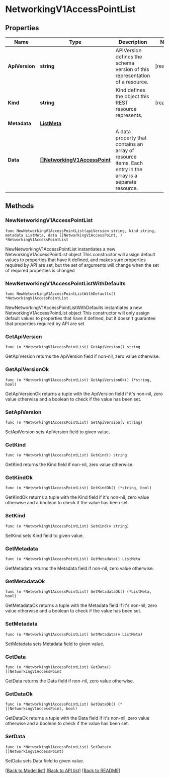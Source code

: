 # NetworkingV1AccessPointList

## Properties

Name | Type | Description | Notes
------------ | ------------- | ------------- | -------------
**ApiVersion** | **string** | APIVersion defines the schema version of this representation of a resource. | [readonly] 
**Kind** | **string** | Kind defines the object this REST resource represents. | [readonly] 
**Metadata** | [**ListMeta**](ListMeta.md) |  | 
**Data** | [**[]NetworkingV1AccessPoint**](NetworkingV1AccessPoint.md) | A data property that contains an array of resource items. Each entry in the array is a separate resource. | 

## Methods

### NewNetworkingV1AccessPointList

`func NewNetworkingV1AccessPointList(apiVersion string, kind string, metadata ListMeta, data []NetworkingV1AccessPoint, ) *NetworkingV1AccessPointList`

NewNetworkingV1AccessPointList instantiates a new NetworkingV1AccessPointList object
This constructor will assign default values to properties that have it defined,
and makes sure properties required by API are set, but the set of arguments
will change when the set of required properties is changed

### NewNetworkingV1AccessPointListWithDefaults

`func NewNetworkingV1AccessPointListWithDefaults() *NetworkingV1AccessPointList`

NewNetworkingV1AccessPointListWithDefaults instantiates a new NetworkingV1AccessPointList object
This constructor will only assign default values to properties that have it defined,
but it doesn't guarantee that properties required by API are set

### GetApiVersion

`func (o *NetworkingV1AccessPointList) GetApiVersion() string`

GetApiVersion returns the ApiVersion field if non-nil, zero value otherwise.

### GetApiVersionOk

`func (o *NetworkingV1AccessPointList) GetApiVersionOk() (*string, bool)`

GetApiVersionOk returns a tuple with the ApiVersion field if it's non-nil, zero value otherwise
and a boolean to check if the value has been set.

### SetApiVersion

`func (o *NetworkingV1AccessPointList) SetApiVersion(v string)`

SetApiVersion sets ApiVersion field to given value.


### GetKind

`func (o *NetworkingV1AccessPointList) GetKind() string`

GetKind returns the Kind field if non-nil, zero value otherwise.

### GetKindOk

`func (o *NetworkingV1AccessPointList) GetKindOk() (*string, bool)`

GetKindOk returns a tuple with the Kind field if it's non-nil, zero value otherwise
and a boolean to check if the value has been set.

### SetKind

`func (o *NetworkingV1AccessPointList) SetKind(v string)`

SetKind sets Kind field to given value.


### GetMetadata

`func (o *NetworkingV1AccessPointList) GetMetadata() ListMeta`

GetMetadata returns the Metadata field if non-nil, zero value otherwise.

### GetMetadataOk

`func (o *NetworkingV1AccessPointList) GetMetadataOk() (*ListMeta, bool)`

GetMetadataOk returns a tuple with the Metadata field if it's non-nil, zero value otherwise
and a boolean to check if the value has been set.

### SetMetadata

`func (o *NetworkingV1AccessPointList) SetMetadata(v ListMeta)`

SetMetadata sets Metadata field to given value.


### GetData

`func (o *NetworkingV1AccessPointList) GetData() []NetworkingV1AccessPoint`

GetData returns the Data field if non-nil, zero value otherwise.

### GetDataOk

`func (o *NetworkingV1AccessPointList) GetDataOk() (*[]NetworkingV1AccessPoint, bool)`

GetDataOk returns a tuple with the Data field if it's non-nil, zero value otherwise
and a boolean to check if the value has been set.

### SetData

`func (o *NetworkingV1AccessPointList) SetData(v []NetworkingV1AccessPoint)`

SetData sets Data field to given value.



[[Back to Model list]](../README.md#documentation-for-models) [[Back to API list]](../README.md#documentation-for-api-endpoints) [[Back to README]](../README.md)


